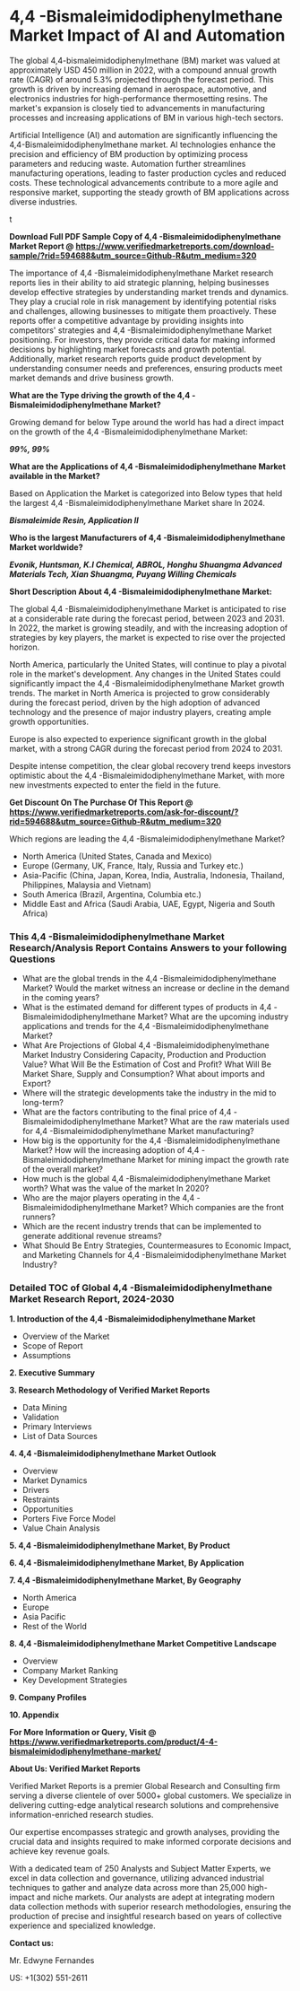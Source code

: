 <meta name="title" content="Global  4,4 -Bismaleimidodiphenylmethane Market Impact of AI and Automation"><meta name="description" content="  The global 4,4-bismaleimidodiphenylmethane (BM) market was valued at approximately USD 450 million in 2022, with a compound annual growth rate (CAGR) of around 5.3% "><meta name="title" content=" 4,4 -Bismaleimidodiphenylmethane Market Size, Share, Scope, Trends, Growth, Opportunities, Analysis, Forecast"> <h1>4,4 -Bismaleimidodiphenylmethane Market Impact of AI and Automation</h1> <p>The global 4,4-bismaleimidodiphenylmethane (BM) market was valued at approximately USD 450 million in 2022, with a compound annual growth rate (CAGR) of around 5.3% projected through the forecast period. This growth is driven by increasing demand in aerospace, automotive, and electronics industries for high-performance thermosetting resins. The market's expansion is closely tied to advancements in manufacturing processes and increasing applications of BM in various high-tech sectors.</p> <p>Artificial Intelligence (AI) and automation are significantly influencing the 4,4-Bismaleimidodiphenylmethane market. AI technologies enhance the precision and efficiency of BM production by optimizing process parameters and reducing waste. Automation further streamlines manufacturing operations, leading to faster production cycles and reduced costs. These technological advancements contribute to a more agile and responsive market, supporting the steady growth of BM applications across diverse industries.</p> t</p><p id="" class=""><strong>Download Full PDF Sample Copy of 4,4 -Bismaleimidodiphenylmethane Market Report @ <a href="https://www.verifiedmarketreports.com/download-sample/?rid=594688&utm_source=Github-R&utm_medium=320" target="_blank">https://www.verifiedmarketreports.com/download-sample/?rid=594688&utm_source=Github-R&utm_medium=320</a></strong></p><p>The importance of&nbsp;4,4 -Bismaleimidodiphenylmethane Market research reports lies in their ability to aid strategic planning, helping businesses develop effective strategies by understanding market trends and dynamics. They play a crucial role in risk management by identifying potential risks and challenges, allowing businesses to mitigate them proactively. These reports offer a competitive advantage by providing insights into competitors' strategies and 4,4 -Bismaleimidodiphenylmethane Market positioning. For investors, they provide critical data for making informed decisions by highlighting market forecasts and growth potential. Additionally, market research reports guide product development by understanding consumer needs and preferences, ensuring products meet market demands and drive business growth.</p><p><strong>What are the&nbsp;Type driving the growth of the 4,4 -Bismaleimidodiphenylmethane Market?</strong></p><p id="" class="">Growing demand for below Type around the world has had a direct impact on the growth of the 4,4 -Bismaleimidodiphenylmethane Market:</p><em><strong>99%, 99%</strong></em></p><strong>What are the&nbsp;Applications&nbsp;of 4,4 -Bismaleimidodiphenylmethane Market available in the Market?</strong></p><p id="" class="">Based on Application the Market is categorized into Below types that held the largest 4,4 -Bismaleimidodiphenylmethane Market share In 2024.</p><em><strong>Bismaleimide Resin, Application II</strong></em></p><strong>Who is the largest Manufacturers of 4,4 -Bismaleimidodiphenylmethane Market worldwide?</strong></p><p><em><strong>Evonik, Huntsman, K.I Chemical, ABROL, Honghu Shuangma Advanced Materials Tech, Xian Shuangma, Puyang Willing Chemicals</strong></em></p><p id="" class=""><strong>Short Description About 4,4 -Bismaleimidodiphenylmethane Market:</strong></p><p>The global 4,4 -Bismaleimidodiphenylmethane Market is anticipated to rise at a considerable rate during the forecast period, between 2023 and 2031. In 2022, the market is growing steadily, and with the increasing adoption of strategies by key players, the market is expected to rise over the projected horizon.</p><p>North America, particularly the United States, will continue to play a pivotal role in the market's development. Any changes in the United States could significantly impact the 4,4 -Bismaleimidodiphenylmethane Market growth trends. The market in North America is projected to grow considerably during the forecast period, driven by the high adoption of advanced technology and the presence of major industry players, creating ample growth opportunities.</p><p>Europe is also expected to experience significant growth in the global market, with a strong CAGR during the forecast period from 2024 to 2031.</p><p>Despite intense competition, the clear global recovery trend keeps investors optimistic about the 4,4 -Bismaleimidodiphenylmethane Market, with more new investments expected to enter the field in the future.</p><p id="" class=""><strong>Get Discount On The Purchase Of This Report @ <a href="https://www.verifiedmarketreports.com/ask-for-discount/?rid=594688&utm_source=Github-R&utm_medium=320" target="_blank">https://www.verifiedmarketreports.com/ask-for-discount/?rid=594688&utm_source=Github-R&utm_medium=320</a></strong></p>Which regions are leading the 4,4 -Bismaleimidodiphenylmethane Market?</p><ul><li>North America (United States, Canada and Mexico)</li><li>Europe (Germany, UK, France, Italy, Russia and Turkey etc.)</li><li>Asia-Pacific (China, Japan, Korea, India, Australia, Indonesia, Thailand, Philippines, Malaysia and Vietnam)</li><li>South America (Brazil, Argentina, Columbia etc.)</li><li>Middle East and Africa (Saudi Arabia, UAE, Egypt, Nigeria and South Africa)</li></ul><h3 id="" class="">This 4,4 -Bismaleimidodiphenylmethane Market Research/Analysis Report Contains Answers to your following Questions</h3><ul><li>What are the global trends in the 4,4 -Bismaleimidodiphenylmethane Market? Would the market witness an increase or decline in the demand in the coming years?</li><li>What is the estimated demand for different types of products in 4,4 -Bismaleimidodiphenylmethane Market? What are the upcoming industry applications and trends for the 4,4 -Bismaleimidodiphenylmethane Market?</li><li>What Are Projections of Global 4,4 -Bismaleimidodiphenylmethane Market Industry Considering Capacity, Production and Production Value? What Will Be the Estimation of Cost and Profit? What Will Be Market Share, Supply and Consumption? What about imports and Export?</li><li>Where will the strategic developments take the industry in the mid to long-term?</li><li>What are the factors contributing to the final price of 4,4 -Bismaleimidodiphenylmethane Market? What are the raw materials used for 4,4 -Bismaleimidodiphenylmethane Market manufacturing?</li><li>How big is the opportunity for the 4,4 -Bismaleimidodiphenylmethane Market? How will the increasing adoption of 4,4 -Bismaleimidodiphenylmethane Market for mining impact the growth rate of the overall market?</li><li>How much is the global 4,4 -Bismaleimidodiphenylmethane Market worth? What was the value of the market In 2020?</li><li>Who are the major players operating in the 4,4 -Bismaleimidodiphenylmethane Market? Which companies are the front runners?</li><li>Which are the recent industry trends that can be implemented to generate additional revenue streams?</li><li>What Should Be Entry Strategies, Countermeasures to Economic Impact, and Marketing Channels for 4,4 -Bismaleimidodiphenylmethane Market Industry?</li></ul><h3 id="" class="">Detailed TOC of Global 4,4 -Bismaleimidodiphenylmethane Market Research Report, 2024-2030</h3><p id="" class=""><strong>1. Introduction of the 4,4 -Bismaleimidodiphenylmethane Market</strong></p><ul><li>Overview of the Market</li><li>Scope of Report</li><li>Assumptions</li></ul><p id="" class=""><strong>2. Executive Summary</strong></p><p id="" class=""><strong>3. Research Methodology of Verified Market Reports</strong></p><ul><li>Data Mining</li><li>Validation</li><li>Primary Interviews</li><li>List of Data Sources</li></ul><p id="" class=""><strong>4. 4,4 -Bismaleimidodiphenylmethane Market Outlook</strong></p><ul><li>Overview</li><li>Market Dynamics</li><li>Drivers</li><li>Restraints</li><li>Opportunities</li><li>Porters Five Force Model</li><li>Value Chain Analysis</li></ul><p id="" class=""><strong>5. 4,4 -Bismaleimidodiphenylmethane Market, By Product</strong></p><p id="" class=""><strong>6. 4,4 -Bismaleimidodiphenylmethane Market, By Application</strong></p><p id="" class=""><strong>7. 4,4 -Bismaleimidodiphenylmethane Market, By Geography</strong></p><ul><li>North America</li><li>Europe</li><li>Asia Pacific</li><li>Rest of the World</li></ul><p id="" class=""><strong>8. 4,4 -Bismaleimidodiphenylmethane Market Competitive Landscape</strong></p><ul><li>Overview</li><li>Company Market Ranking</li><li>Key Development Strategies</li></ul><p id="" class=""><strong>9. Company Profiles</strong></p><p id="" class=""><strong>10. Appendix</strong></p><p id="" class=""><strong>For More Information or Query, Visit @ <a href="https://www.verifiedmarketreports.com/product/4-4-bismaleimidodiphenylmethane-market/" target="_blank">https://www.verifiedmarketreports.com/product/4-4-bismaleimidodiphenylmethane-market/</a></strong></p><p id="" class=""><strong>About Us: Verified Market Reports</strong></p><p id="" class="">Verified Market Reports is a premier Global Research and Consulting firm serving a diverse clientele of over 5000+ global customers. We specialize in delivering cutting-edge analytical research solutions and comprehensive information-enriched research studies.</p><p id="" class="">Our expertise encompasses strategic and growth analyses, providing the crucial data and insights required to make informed corporate decisions and achieve key revenue goals.</p><p id="" class="">With a dedicated team of 250 Analysts and Subject Matter Experts, we excel in data collection and governance, utilizing advanced industrial techniques to gather and analyze data across more than 25,000 high-impact and niche markets. Our analysts are adept at integrating modern data collection methods with superior research methodologies, ensuring the production of precise and insightful research based on years of collective experience and specialized knowledge.</p><p id="" class=""><strong>Contact us:</strong></p><p id="" class="">Mr. Edwyne Fernandes</p><p id="" class="">US: +1(302) 551-2611</p>